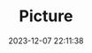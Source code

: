 ---
weight: 1
images:
- /images/edited/66.jpeg
title: Picture
date: 2023-12-07 22:11:38
tags: [luminar neo,work]
---